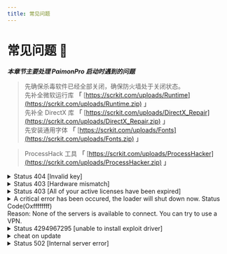 ```yaml
---
title: 常见问题
---
```


# 常见问题 🤔

<head>
  <meta charset="utf-8" />
  <meta name="description" content="PaimonPro 官方教程，最全面的 PaimonPro 中文参考文档。"/>
  <meta name="keywords" content="PaimonPro,Unicore"/>
  <meta name="author" content="PaimonPro,Unicore"/>
</head>

***本章节主要处理 PaimonPro 启动时遇到的问题***  

> 先确保杀毒软件已经全部关闭，确保防火墙处于关闭状态。  
> 先补全微软运行库 **「** [https://scrkit.com/uploads/Runtime](https://scrkit.com/uploads/Runtime.zip) **」**  
> 先补全 DirectX 库 **「** [https://scrkit.com/uploads/DirectX_Repair](https://scrkit.com/uploads/DirectX_Repair.zip) **」**  
> 先安装通用字体 **「** [https://scrkit.com/uploads/Fonts](https://scrkit.com/uploads/Fonts.zip) **」**  

> ProcessHack 工具  **「** [https://scrkit.com/uploads/ProcessHacker](https://scrkit.com/uploads/ProcessHacker.zip) **」**

<details>
<summary>Status 404 [lnvalid key]</summary>

PaimonPro 卡密不存在，请检查输入是否正确。

</details>

<details>
<summary>Status 403 [Hardware mismatch]</summary>

需要换绑，请联系管理员协助操作。

</details>

<details>
<summary>Status 403 [All of your active licenses have been expired]</summary>

PaimonPro 卡密过期了，请检查输入是否为新购买的卡密。

</details>

<details>
<summary>
A critical error has been occured, the loader will shut down now. Status Code(Oxffffffff)<br/>
Reason: None of the servers is available to connect. You can try to use a VPN.
</summary>

网络连接不稳定，建议开启热点/代理/加速器（择一选择即可） 代理节点选择欧服或者香港节点<br/>
使用奇游加速器选择Apex→加速欧服→只勾选路由模式，然后刷新→智能连接<br/>
另外建议在执行该步操作之前先尝试<br/>  
Ⅰ 重启电脑<br/>
Ⅱ 重新安装Un安装包注入

</details>

<details>
<summary>Status 4294967295 [unable to install exploit driver]</summary>

通常为 Intel 用户，AMD不应该出现这个问题。
  
管理员运行 ProcessHack (下载地址在上面)
点击 Processes 选项卡，搜索 iqvw64e，如有右键卸载它。
  
点击 Services 选项卡，分别搜索 jhi_service 和 MEIx64。
<img src="https://scrkit.com/docs/paimonpro/processhacker_1.png" />
<img src="https://scrkit.com/docs/paimonpro/processhacker_2.png" />

</details>

<details>
<summary>cheat on update</summary>

由于原神更新，PaimonPro 处于更新阶段，通常在1~2天内。

</details>

<details>
<summary>Status 502 [lnternal server error]</summary>

PaimonPro 卡密验证服务器出现问题，请等待群内通知。

</details>
